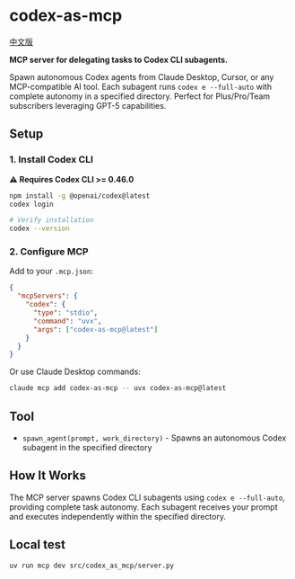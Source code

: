 # codex-as-mcp

[中文版](./README.zh-CN.md)

**MCP server for delegating tasks to Codex CLI subagents.**

Spawn autonomous Codex agents from Claude Desktop, Cursor, or any MCP-compatible AI tool. Each subagent runs `codex e --full-auto` with complete autonomy in a specified directory. Perfect for Plus/Pro/Team subscribers leveraging GPT-5 capabilities.

## Setup

### 1. Install Codex CLI

**⚠️ Requires Codex CLI >= 0.46.0**

```bash
npm install -g @openai/codex@latest
codex login

# Verify installation
codex --version
```

### 2. Configure MCP

Add to your `.mcp.json`:
```json
{
  "mcpServers": {
    "codex": {
      "type": "stdio",
      "command": "uvx",
      "args": ["codex-as-mcp@latest"]
    }
  }
}
```

Or use Claude Desktop commands:
```bash
claude mcp add codex-as-mcp -- uvx codex-as-mcp@latest
```

## Tool

- `spawn_agent(prompt, work_directory)` - Spawns an autonomous Codex subagent in the specified directory

## How It Works

The MCP server spawns Codex CLI subagents using `codex e --full-auto`, providing complete task autonomy. Each subagent receives your prompt and executes independently within the specified directory.

## Local test
```shell
uv run mcp dev src/codex_as_mcp/server.py
```